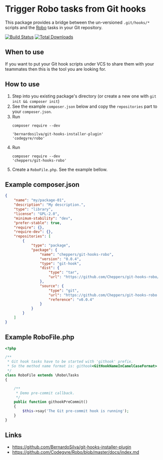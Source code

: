 
# Trigger Robo tasks from Git hooks

This package provides a bridge between the un-versioned `.git/hooks/*` scripts
and the [Robo](http://robo.li) tasks in your Git repository.

[![Build Status](https://travis-ci.org/Cheppers/git-hooks-robo.svg?branch=master)](https://travis-ci.org/Cheppers/git-hooks-robo)
[![Total Downloads](https://poser.pugx.org/cheppers/git-hooks-robo/downloads.png)](https://packagist.org/packages/cheppers/git-hooks-robo)


## When to use

If you want to put your Git hook scripts under VCS to share them with your
teammates then this is the tool you are looking for.


## How to use

1. Step into you existing package's directory (or create a new one with `git init && composer init`)
1. See the example `composer.json` below and copy the `repositories` part to 
   your `composer.json`.
1. Run <pre><code>composer require --dev \
  'bernardosilva/git-hooks-installer-plugin'
  'codegyre/robo'</code></pre>
1. Run <pre><code>composer require --dev 'cheppers/git-hooks-robo'</code></pre>
1. Create a `RoboFile.php`. See the example bellow.


## Example composer.json

```JSON
{
    "name": "my/package-01",
    "description": "My description.",
    "type": "library",
    "license": "GPL-2.0",
    "minimum-stability": "dev",
    "prefer-stable": true,
    "require": {},
    "require-dev": {},
    "repositories": [
        {
            "type": "package",
            "package": {
                "name": "cheppers/git-hooks-robo",
                "version": "0.0.4",
                "type": "git-hook",
                "dist": {
                    "type": "tar",
                    "url": "https://github.com/Cheppers/git-hooks-robo/releases/download/v0.0.4/v0.0.4.tar.gz"
                },
                "source": {
                    "type": "git",
                    "url": "https://github.com/Cheppers/git-hooks-robo.git",
                    "reference": "v0.0.4"
                }
            }
        }
    ]
}
```


## Example RoboFile.php

```php
<?php

/**
 * Git hook tasks have to be started with 'githook' prefix.
 * So the method name format is: githook<GitHookNameInCamelCaseFormat>
 */
class RoboFile extends \Robo\Tasks
{

    /**
     * Demo pre-commit callback.
     */
    public function githookPreCommit()
    {
        $this->say('The Git pre-commit hook is running');
    }
}
```


## Links

* https://github.com/BernardoSilva/git-hooks-installer-plugin
* https://github.com/Codegyre/Robo/blob/master/docs/index.md
